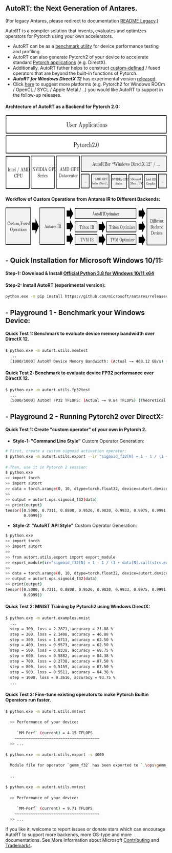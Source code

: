 ## AutoRT: the Next Generation of Antares.

(For legacy Antares, please redirect to documentation [README Legacy](README-legacy.md).)

AutoRT is a compiler solution that invents, evaluates and optimizes operators for Pytorch using your own accelerators.
- AutoRT can be as a [benchmark utility](#--playground-1---benchmark-your-windows-device) for device performance testing and profiling.
- AutoRT can also generate Pytorch2 of your device to accelerate standard [Pytorch applications](#quick-test-2-mnist-training-by-pytorch2-using-windows-directx) (e.g. DirectX).
- Additionally, AutoRT futher helps to construct [custom-defined](#quick-test-1-create-custom-operator-of-your-own-in-pytorch-2) / fused operators that are beyond the built-in functions of Pytorch.
- ***AutoRT for Windows DirectX 12*** has experimental version [released](#--quick-installation-for-microsoft-windows-1011).
- Click [here](https://github.com/microsoft/antares/issues/new) to suggest more platforms (e.g. Pytorch2 for Windows ROCm / OpenCL / SYCL / Apple Metal / ..) you would like AutoRT to support in the follow-up releases.

#### Archtecture of AutoRT as a Backend for Pytorch 2.0:
<p align="center">
  <img src="AutoRT4Torch.svg" data-canonical-src="AutoRT4Torch.svg" width="650" height="230" />
</p>

#### Workflow of Custom Operations from Antares IR to Different Backends:
<p align="center">
  <img src="AutoRT-opt.svg" data-canonical-src="AutoRT-opt.svg" width="650" height="120" />
</p>


## - Quick Installation for Microsoft Windows 10/11:

#### Step-1: Download & Install [Official Python 3.8 for Windows 10/11 x64](https://www.python.org/ftp/python/3.8.10/python-3.8.10-amd64.exe)

#### Step-2: Install AutoRT (experimental version):
```sh
python.exe -m pip install https://github.com/microsoft/antares/releases/download/v0.9.0/autort-0.9.0-cp38-cp38-win_amd64.whl
```


## - Playground 1 - Benchmark your Windows Device:

#### Quick Test 1: Benchmark to evaluate device memory bandwidth over DirectX 12.
```sh
$ python.exe -m autort.utils.memtest
  ...
  [1000/1000] AutoRT Device Memory Bandwidth: (Actual ~= 468.12 GB/s) (Theoretical ~= 561.75 GB/s)
```

#### Quick Test 2: Benchmark to evaluate device FP32 performance over DirectX 12.
```sh
$ python.exe -m autort.utils.fp32test
  ...
  [5000/5000] AutoRT FP32 TFLOPS: (Actual ~= 9.84 TFLOPS) (Theoretical ~= 10.93 TFLOPS)
```

## - Playground 2 - Running Pytorch2 over DirectX:

#### Quick Test 1: Create "custom operator" of your own in Pytorch 2.

- **Style-1: "Command Line Style"** Custom Operator Generation:
```sh
# First, create a custom sigmoid activation operator:
$ python.exe -m autort.utils.export --ir "sigmoid_f32[N] = 1 - 1 / (1 + data[N].call(strs.exp))" -i data=float32[N:4096000]

# Then, use it in Pytorch 2 session:
$ python.exe
>> import torch
>> import autort
>> data = torch.arange(0, 10, dtype=torch.float32, device=autort.device())
>>
>> output = autort.ops.sigmoid_f32(data)
>> print(output)
tensor([0.5000, 0.7311, 0.8808, 0.9526, 0.9820, 0.9933, 0.9975, 0.9991, 0.9997,
        0.9999])
```

- **Style-2: "AutoRT API Style"** Custom Operator Generation:
```sh
$ python.exe
>> import torch
>> import autort
>>
>> from autort.utils.export import export_module
>> export_module(ir="sigmoid_f32[N] = 1 - 1 / (1 + data[N].call(strs.exp))", inputs=["data=float32[N:4096000]"])
>>
>> data = torch.arange(0, 10, dtype=torch.float32, device=autort.device())
>> output = autort.ops.sigmoid_f32(data)
>> print(output)
tensor([0.5000, 0.7311, 0.8808, 0.9526, 0.9820, 0.9933, 0.9975, 0.9991, 0.9997,
        0.9999])
```

#### Quick Test 2: MNIST Training by Pytorch2 using Windows DirectX:
```sh
$ python.exe -m autort.examples.mnist
  ...
  step = 100, loss = 2.2871, accuracy = 21.88 %
  step = 200, loss = 2.1408, accuracy = 46.88 %
  step = 300, loss = 1.6713, accuracy = 62.50 %
  step = 400, loss = 0.9573, accuracy = 62.50 %
  step = 500, loss = 0.8338, accuracy = 68.75 %
  step = 600, loss = 0.5882, accuracy = 84.38 %
  step = 700, loss = 0.2738, accuracy = 87.50 %
  step = 800, loss = 0.5159, accuracy = 87.50 %
  step = 900, loss = 0.5511, accuracy = 84.38 %
  step = 1000, loss = 0.2616, accuracy = 93.75 %
  ...
```

#### Quick Test 3: Fine-tune existing operators to make Pytorch Builtin Operators run faster.
```sh
$ python.exe -m autort.utils.mmtest

  >> Performance of your device:

     `MM-Perf` (current) = 4.15 TFLOPS
    ~~~~~~~~~~~~~~~~~~~~~~~~~~~~~~~~~~~~~
  >> ...

$ python.exe -m autort.utils.export -s 4000

  Module file for operator `gemm_f32` has been exported to `.\ops\gemm_f32.mod`.

  ..

$ python.exe -m autort.utils.mmtest

  >> Performance of your device:

     `MM-Perf` (current) = 9.71 TFLOPS
    ~~~~~~~~~~~~~~~~~~~~~~~~~~~~~~~~~~~~~
  >> ...
```

If you like it, welcome to report issues or donate stars which can encourage AutoRT to support more backends, more OS-type and more documentations. See More Information about Microsoft [Contributing](CONTRIBUTING.md) and [Trademarks](TRADEMARKS.md).
